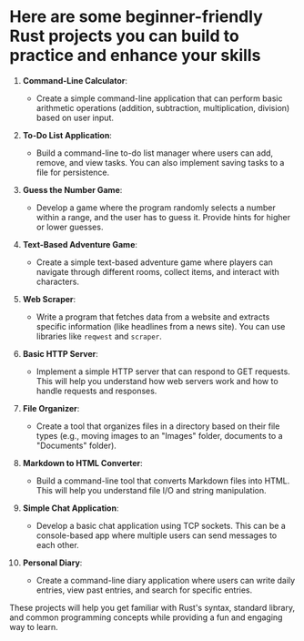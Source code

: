 # Here are some beginner-friendly Rust projects you can build to practice and enhance your skills

1. **Command-Line Calculator**:

   - Create a simple command-line application that can perform basic arithmetic operations (addition, subtraction, multiplication, division) based on user input.

2. **To-Do List Application**:

   - Build a command-line to-do list manager where users can add, remove, and view tasks. You can also implement saving tasks to a file for persistence.

3. **Guess the Number Game**:

   - Develop a game where the program randomly selects a number within a range, and the user has to guess it. Provide hints for higher or lower guesses.

4. **Text-Based Adventure Game**:

   - Create a simple text-based adventure game where players can navigate through different rooms, collect items, and interact with characters.

5. **Web Scraper**:

   - Write a program that fetches data from a website and extracts specific information (like headlines from a news site). You can use libraries like `reqwest` and `scraper`.

6. **Basic HTTP Server**:

   - Implement a simple HTTP server that can respond to GET requests. This will help you understand how web servers work and how to handle requests and responses.

7. **File Organizer**:

   - Create a tool that organizes files in a directory based on their file types (e.g., moving images to an "Images" folder, documents to a "Documents" folder).

8. **Markdown to HTML Converter**:

   - Build a command-line tool that converts Markdown files into HTML. This will help you understand file I/O and string manipulation.

9. **Simple Chat Application**:

   - Develop a basic chat application using TCP sockets. This can be a console-based app where multiple users can send messages to each other.

10. **Personal Diary**:
    - Create a command-line diary application where users can write daily entries, view past entries, and search for specific entries.

These projects will help you get familiar with Rust's syntax, standard library, and common programming concepts while providing a fun and engaging way to learn.
